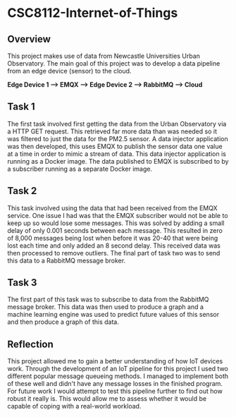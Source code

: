 # CSC8112-Internet-of-Things
## Overview
This project makes use of data from Newcastle Universities Urban Observatory.
The main goal of this project was to develop a data pipeline from an edge device (sensor) to the cloud.

**Edge Device 1 --> EMQX --> Edge Device 2 --> RabbitMQ --> Cloud**

## Task 1
The first task involved first getting the data from the Urban Observatory via a HTTP GET request.
This retrieved far more data than was needed so it was filtered to just the data for the PM2.5 sensor.
A data injector application was then developed, this uses EMQX to publish the sensor data one value at a time in order to mimic a stream of data.
This data injector application is running as a Docker image.
The data published to EMQX is subscribed to by a subscriber running as a separate Docker image.
## Task 2
This task involved using the data that had been received from the EMQX service.
One issue I had was that the EMQX subscriber would not be able to keep up so would lose some messages.
This was solved by adding a small delay of only 0.001 seconds between each message.
This resulted in zero of 8,000 messages being lost when before it was 20-40 that were being lost each time and only added an 8 second delay.
This received data was then processed to remove outliers.
The final part of task two was to send this data to a RabbitMQ message broker.
## Task 3
The first part of this task was to subscribe to data from the RabbitMQ message broker.
This data was then used to produce a graph and a machine learning engine was used to predict future values of this sensor and then produce a graph of this data.
## Reflection
This project allowed me to gain a better understanding of how IoT devices work.
Through the development of an IoT pipeline for this project I used two different popular message queueing methods.
I managed to implement both of these well and didn't have any message losses in the finished program.
For future work I would attempt to test this pipeline further to find out how robust it really is.
This would allow me to assess whether it would be capable of coping with a real-world workload.
